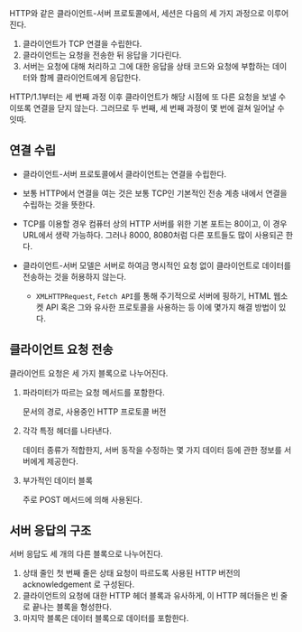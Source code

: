 

HTTP와 같은 클라이언트-서버 프로토콜에서, 세션은 다음의 세 가지 과정으로 이루어진다.

1. 클라이언트가 TCP 연결을 수립한다. 
2. 클라이언트는 요청을 전송한 뒤 응답을 기다린다.
3. 서버는 요청에 대해 처리하고 그에 대한 응답을 상태 코드와 요청에 부합하는 데이터와 함께 클라이언트에게 응답한다.

HTTP/1.1부터는 세 번째 과정 이후 클라이언트가 해당 시점에 또 다른 요청을 보낼 수 이또록 연결을 닫지 않는다. 그러므로 두 번째, 세 번째 과정이 몇 번에 걸쳐 일어날 수 잇따.



## 연결 수립

- 클라이언트-서버 프로토콜에서 클라이언트는 연결을 수립한다.
- 보통 HTTP에서 연결을 여는 것은 보통 TCP인 기본적인 전송 계층 내에서 연결을 수립하는 것을 뜻한다.
- TCP를 이용할 경우 컴퓨터 상의 HTTP 서버를 위한 기본 포트는 80이고, 이 경우 URL에서 생략 가능하다. 그러나 8000, 8080처럼 다른 포트들도 많이 사용되곤 한다.

- 클라이언트-서버 모델은 서버로 하여금 명시적인 요청 없이 클라이언트로 데이터를 전송하는 것을 허용하지 않는다. 
  - `XMLHTTPRequest`, `Fetch API`를 통해 주기적으로 서버에 핑하기, HTML 웹소켓 API 혹은 그와 유사한 프로토콜을 사용하는 등 이에 몇가지 해결 방법이 있다.



## 클라이언트 요청 전송

클라이언트 요청은 세 가지 블록으로 나누어진다.

1. 파라미터가 따르는 요청 메서드를 포함한다. 

   문서의 경로, 사용중인 HTTP 프로토콜 버전

2. 각각 특정 헤더를 나타낸다.

   데이터 종류가 적합한지, 서버 동작을 수정하는 몇 가지 데이터 등에 관한 정보를 서버에게 제공한다.

3. 부가적인 데이터 블록 

   주로 POST 메서드에 의해 사용된다.



## 서버 응답의 구조

서버 응답도 세 개의 다른 블록으로 나누어진다.

1. 상태 줄인 첫 번째 줄은 상태 요청이 따르도록 사용된 HTTP 버전의 acknowledgement 로 구성된다.
2. 클라이언트의 요청에 대한 HTTP 헤더 블록과 유사하게, 이 HTTP 헤더들은 빈 줄로 끝나는 블록을 형성한다.
3. 마지막 블록은 데이터 블록으로 데이터를 포함한다.